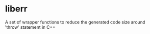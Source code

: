 liberr
======

A set of wrapper functions to reduce the generated code size around 'throw' statement in C++
